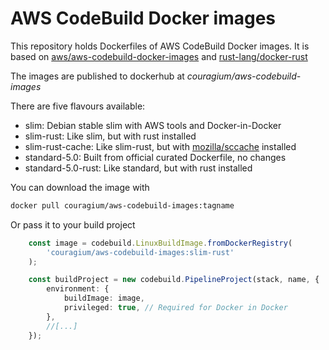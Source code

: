 # AWS CodeBuild Docker images

This repository holds Dockerfiles of AWS CodeBuild Docker images.
It is based on [aws/aws-codebuild-docker-images](https://github.com/aws/aws-codebuild-docker-images) and [rust-lang/docker-rust](https://github.com/rust-lang/docker-rust)

The images are published to dockerhub at *couragium/aws-codebuild-images*

There are five flavours available:
* slim: Debian stable slim with AWS tools and Docker-in-Docker
* slim-rust: Like slim, but with rust installed
* slim-rust-cache: Like slim-rust, but with [mozilla/sccache](https://github.com/mozilla/sccache) installed
* standard-5.0: Built from official curated Dockerfile, no changes
* standard-5.0-rust: Like standard, but with rust installed

You can download the image with
```bash
docker pull couragium/aws-codebuild-images:tagname
````

Or pass it to your build project
```typescript
    const image = codebuild.LinuxBuildImage.fromDockerRegistry(
        'couragium/aws-codebuild-images:slim-rust'
    );

    const buildProject = new codebuild.PipelineProject(stack, name, {
        environment: {
            buildImage: image,
            privileged: true, // Required for Docker in Docker
        },
        //[...]
    });

```
